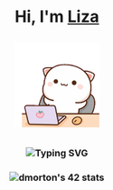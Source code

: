 <h1 align="center">Hi, I'm <a href="https://t.me/stormbel" target="_blank">Liza</a>

<img src="https://github.com/darkbels/darkbels/blob/main/imgs/relax.gif" height="150" width="150"/></h1>

<h3 align="center"><img src="https://readme-typing-svg.herokuapp.com?font=Michroma&size=15&pause=1000&color=a999f0&center=true&width=435&lines=I'm+a+student+of+Ecole+42+programming+school" alt="Typing SVG" /></a></h3>

<h3 align="center"><img src="https://badge42.vercel.app/api/v2/cl9603a7u00730gl7e4po06n5/stats?cursusId=21&coalitionId=92" alt="dmorton's 42 stats" /></a></h3>

<!--
**darkbels/darkbels** is a ✨ _special_ ✨ repository because its `README.md` (this file) appears on your GitHub profile.

Here are some ideas to get you started:

- 🔭 I’m currently working on ...
- 🌱 I’m currently learning ...
- 👯 I’m looking to collaborate on ...
- 🤔 I’m looking for help with ...
- 💬 Ask me about ...
- 📫 How to reach me: ...
- 😄 Pronouns: ...
- ⚡ Fun fact: ...
-->
